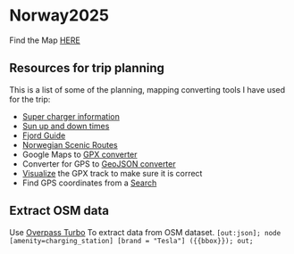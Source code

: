 # Norway2025
Find the Map [HERE](map.html)
## Resources for trip planning
This is a list of some of the planning, mapping converting tools I have used for the trip:
* [Super charger information](https://supercharge.info/map)
* [Sun up and down times](https://www.timeanddate.no/astronomi/sol/norge/bergen)
* [Fjord Guide](https://www.visitnorway.dk/aktiviteter/naturattraktioner/fjorde/fjordguide/)
* [Norwegian Scenic Routes](https://www.nasjonaleturistveger.no/en/)
* Google Maps to [GPX converter](https://mapstogpx.com/)
* Converter for GPS to [GeoJSON converter](https://geojsonconverter.vercel.app/)
* [Visualize](https://www.gpsvisualizer.com/map?output_home) the GPX track to make sure it is correct
* Find GPS coordinates from a [Search](https://www.gps-coordinates.net/)

## Extract OSM data
Use [Overpass Turbo](https://overpass-turbo.eu/) To extract data from OSM dataset.
``
[out:json];
node
  [amenity=charging_station]
  [brand = "Tesla"]
  ({{bbox}});
out;
``
